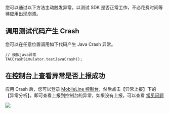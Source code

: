 您可以通过以下方法主动触发异常，以测试 SDK 是否正常工作，不必花费时间等待应用出现崩溃。

## 调用测试代码产生 Crash

您可以在任意位置调用如下代码产生 Java Crash 异常。

```
// 模拟java异常
TACCrashSimulator.testJavaCrash();
```

## 在控制台上查看异常是否上报成功

应用 Crash 后，您可以登录 [MobileLine 控制台](https://console.cloud.tencent.com/tac)，然后点击【异常上报】下的【异常分析】，即可查看上报到控制台的异常，如果没有上报，可以查看 [常见问题](https://github.com/tencentyun/tac-documents/blob/master/FAQ/Crash%20FAQ.md)

![](https://tacimg-1253960454.cos.ap-guangzhou.myqcloud.com/guides/crash/crash_report.png)
